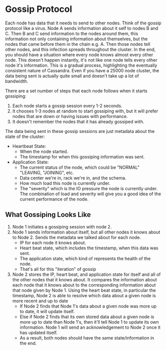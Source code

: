 # Gossip Protocol

Each node has data that it needs to send to other nodes. Think of the gossip protocol like a virus. Node A sends information about it self to nodes B and C. Then B and C send information to the nodes around them, this information not only containing information about themselves, but the nodes that came before them in the chain e.g. A. Then those nodes tell other nodes, and this infection spreads throughout the cluster. In the end, you should have a situation where every node knows almost every other node. This doesn't happen instantly, it's not like one node tells every other node it's information. This is a gradual process, highlighting the eventually consistent nature of Cassandra. Even if you have a 25000 node cluster, the data being sent is actually quite small and doesn't take up a lot of bandwidth.

There are a set number of steps that each node follows when it starts gossiping:
1. Each node starts a gossip session every 1-2 seconds.
2. It chooses 1-3 nodes at random to start gossiping with, but it will prefer nodes that are down or having issues with performance.
3. It doesn't remember the nodes that it has already gossiped with.

The data being sent in these gossip sessions are just metadata about the state of the cluster:
- Heartbeat State:
  - When the node started.
  - The timestamp for when this gossiping information was sent. 
- Application State:
  - The current status of the node, which could be "NORMAL" "LEAVING, "JOINING", etc.
  - Data center we're in, rack we're in, and the schema.
  - How much load this node is currently under.
  - The "severity" which is the IO pressure the node is currently under. The combination of load and severity will give you a good idea of the current performance of the node.

## What Gossiping Looks Like
1. Node 1 initiates a gossiping session with node 2.
2. Node 1 sends information about itself, but all other nodes it knows about to Node 2. Sends the metadata we talked about for each node. 
    - IP for each node it knows about.
    - Heart beat state, which includes the timestamp, when this data was sent.
    - The application state, which kind of represents the health of the node.
    - That's all for this "iteration" of gossip
3. Node 2 stores the IP, heart beat, and application state for itself and all of the other nodes that it knows about. It compares the information about each node that it knows about to the corresponding information about that node given by Node 1. Using the heart beat state, in particular the timestamp, Node 2 is able to resolve which data about a given node is more recent and up to date
    - If Node 2 finds that Node 1's data about a given node was more up to date, it will update itself.
    - Else if Node 2 finds that its own stored data about a given node is more up to date than Node 1's, then it'll tell Node 1 to update its own information. Node 1 will send an acknowledgement to Node 2 once it has updated itself.
    - As a result, both nodes should have the same state/information in the end.
